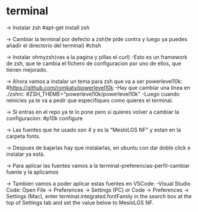 # terminal

-> Instalar zsh
        #apt-get install zsh

-> Cambiar la terminal por defecto a zsh(te pide contra y luego ya puedes añadir el directorio del terminal)
        #chsh

-> Instalar ohmyzsh(vas a la pagina y pillas el curl)
        -Esto es un framework de zsh, que te cambia el fichero de configuracion por uno de ellos, que tienen mejorado.

-> Ahora vamos a instalar un tema para zsh que va a ser powerlevel10k:
        #https://github.com/romkatv/powerlevel10k
        -Hay que cambiar una línea en ./zshrc:
        #ZSH_THEME="powerlevel10k/powerlevel10k"
        -Luego cuando reinicies ya te va a pedir que especifiques como quieres el terminal.

-> Si entras en el repo ya te lo pone pero si quieres volver a cambiar la configuracion:
        #p10k configure

-> Las fuentes que he usado son 4 y es la "MesloLGS NF" y estan en la carpeta fonts.

-> Despues de bajarlas hay que instalarlas, en ubuntu con dar doble click e instalar ya está.

-> Para aplicar las fuentes vamos a la terminal-preferencias-perfil-cambiar fuente y la aplicamos

-> Tambien vamos a poder aplicar estas fuentes en VSCode:
        -Visual Studio Code: Open File → Preferences → Settings (PC) or Code → Preferences → Settings (Mac), enter terminal.integrated.fontFamily in the search box at the top of Settings tab and set the value below to MesloLGS NF.
